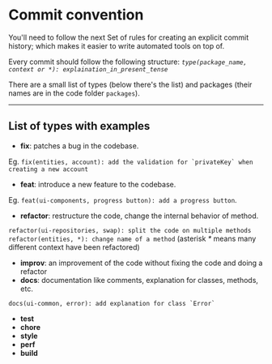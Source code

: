 # Commit convention

You'll need to follow the next Set of rules for creating an explicit commit history; which makes it easier to write automated tools on top of.

Every commit should follow the following structure:
_`type(package_name, context or *): explaination_in_present_tense`_

There are a small list of types (below there's the list) and packages (their names are in the code folder `packages`).

---

## List of types with examples

- **fix**: patches a bug in the codebase.

Eg. ```fix(entities, account): add the validation for `privateKey` when creating a new account```

- **feat**: introduce a new feature to the codebase.

Eg. `feat(ui-components, progress button): add a progress button`.

- **refactor**: restructure the code, change the internal behavior of method.

`refactor(ui-repositories, swap): split the code on multiple methods`
`refactor(entities, *): change name of a method` (asterisk _*_ means many different context have been refactored)

- **improv**: an improvement of the code without fixing the code and doing a refactor
- **docs**: documentation like comments, explanation for classes, methods, etc.

```docs(ui-common, error): add explanation for class `Error` ```

- **test**
- **chore**
- **style**
- **perf**
- **build**

